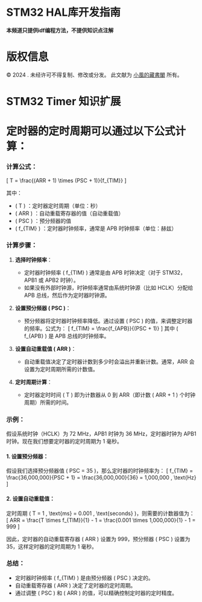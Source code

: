 # STM32 HAL库开发指南
**本频道只提供idf编程方法，不提供知识点注解**

# 版权信息

© 2024 . 未经许可不得复制、修改或分发。 此文献为 [小風的藏書閣](https://t.me/xfp2333) 所有。

# STM32 Timer 知识扩展

# 定时器的定时周期可以通过以下公式计算：

### 计算公式：
\[
T = \frac{(ARR + 1) \times (PSC + 1)}{f_{TIM}}
\]

其中：
- \( T \) ：定时器定时周期（单位：秒）
- \( ARR \) ：自动重载寄存器的值（自动重载值）
- \( PSC \) ：预分频器的值
- \( f_{TIM} \) ：定时器时钟频率，通常是 APB 时钟频率（单位：赫兹）

### 计算步骤：
1. **选择时钟频率**：
   - 定时器时钟频率 \( f_{TIM} \) 通常是由 APB 时钟决定（对于 STM32，APB1 或 APB2 时钟）。
   - 如果没有外部时钟源，时钟频率通常由系统时钟源（比如 HCLK）分配给 APB 总线，然后作为定时器时钟源。

2. **设置预分频器 \( PSC \)**：
   - 预分频器将定时器时钟频率降低。通过设置 \( PSC \) 的值，来调整定时器的频率。公式为：
   \[
   f_{TIM} = \frac{f_{APB}}{(PSC + 1)}
   \]
   其中 \( f_{APB} \) 是 APB 总线的时钟频率。

3. **设置自动重载值 \( ARR \)**：
   - 自动重载值决定了定时器计数到多少时会溢出并重新计数。通常，ARR 会设置为定时周期所需的计数值。

4. **定时周期计算**：
   - 定时器定时时间 \( T \) 即为计数器从 0 到 ARR（即计数 \( ARR + 1 \) 个时钟周期）所需的时间。

### 示例：
假设系统时钟（HCLK）为 72 MHz，APB1 时钟为 36 MHz，定时器时钟为 APB1 时钟。现在我们想要定时器的定时周期为 1 毫秒。

#### 1. 设置预分频器：
假设我们选择预分频器值 \( PSC = 35 \)，那么定时器的时钟频率为：
\[
f_{TIM} = \frac{36,000,000}{PSC + 1} = \frac{36,000,000}{36} = 1,000,000 \, \text{Hz}
\]

#### 2. 设置自动重载值：
定时周期 \( T = 1 \, \text{ms} = 0.001 \, \text{seconds} \)，则需要的计数器值为：
\[
ARR = \frac{T \times f_{TIM}}{1} - 1 = \frac{0.001 \times 1,000,000}{1} - 1 = 999
\]

因此，定时器的自动重载寄存器 \( ARR \) 设置为 999，预分频器 \( PSC \) 设置为 35，这样定时器的定时周期为 1 毫秒。

### 总结：
- 定时器时钟频率 \( f_{TIM} \) 是由预分频器 \( PSC \) 决定的。
- 自动重载寄存器 \( ARR \) 决定了定时器的定时周期。
- 通过调整 \( PSC \) 和 \( ARR \) 的值，可以精确控制定时器的定时精度。
